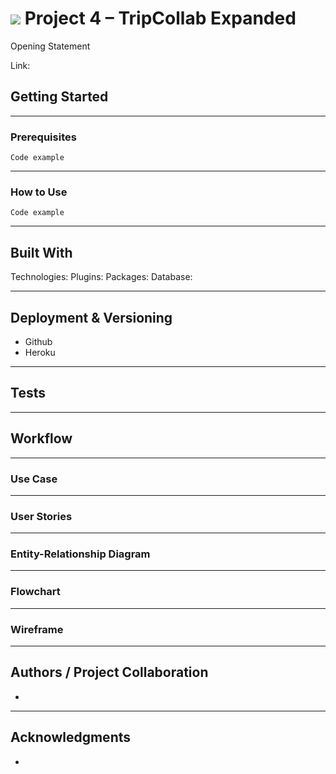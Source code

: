 # ![](https://ga-dash.s3.amazonaws.com/production/assets/logo-9f88ae6c9c3871690e33280fcf557f33.png) Project 4 – TripCollab Expanded

Opening Statement

Link: 

## Getting Started


---
### Prerequisites
```
Code example
```
---
### How to Use
```
Code example
```
---

## Built With
Technologies:
Plugins:
Packages:
Database:

---

## Deployment & Versioning
* Github
* Heroku
---

## Tests
---
## Workflow
---
### Use Case
---
### User Stories
---
### Entity-Relationship Diagram
---
### Flowchart
---
### Wireframe
---
## Authors / Project Collaboration
*
---
## Acknowledgments
* 

